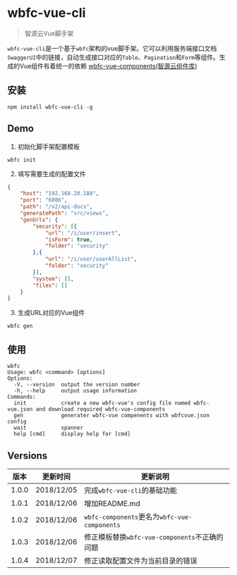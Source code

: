 # wbfc-vue-cli

> 智源云Vue脚手架

`wbfc-vue-cli`是一个基于`wbfc`架构的vue脚手架。它可以利用服务端接口文档`SwaggerUI`中的链接，自动生成接口对应的`Table`、`Pagination`和`Form`等组件。生成的Vue组件有着统一的依赖 [wbfc-vue-components(智源云组件库)](https://github.com/xudl33/wbfc-vue-components)

## 安装
```code
npm install wbfc-vue-cli -g
```

## Demo

1. 初始化脚手架配置模板
```code
wbfc init
```
2. 填写需要生成的配置文件
```json
{
    "host": "192.168.20.188",
    "port": "6806",
    "path": "/v2/api-docs",
    "generatePath": "src/views",
    "genUrls": {
        "security": [{
            "url": "/i/user/insert",
            "isForm": true,
            "folder": "security"
        },{
            "url": "/i/user/userAllList",
            "folder": "security"
        }],
        "system": [],
        "files": []
    }
}
```
3. 生成URL对应的Vue组件
```code
wbfc gen
```

## 使用
```code
wbfc
Usage: wbfc <command> [options]
Options:
  -V, --version  output the version number
  -h, --help     output usage information
Commands:
  init           create a new wbfc-vue's config file named wbfc-vue.json and download required wbfc-vue-components
  gen            generater wbfc-vue compenents with wbfcvue.json config
  wait           spanner
  help [cmd]     display help for [cmd]
```

## Versions
版本|更新时间|更新说明
---|---|---
1.0.0 | 2018/12/05 | 完成`wbfc-vue-cli`的基础功能
1.0.1 | 2018/12/06 | 增加README.md
1.0.2 | 2018/12/06 | `wbfc-components`更名为`wbfc-vue-components`
1.0.3 | 2018/12/06 | 修正模板替换`wbfc-vue-components`不正确的问题
1.0.4 | 2018/12/07 | 修正读取配置文件为当前目录的错误